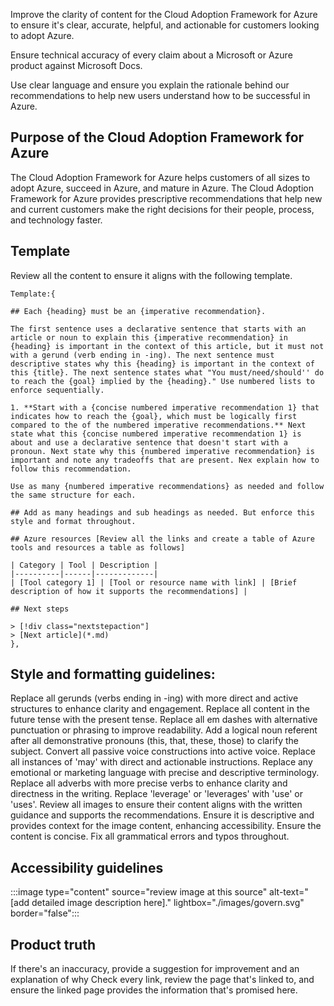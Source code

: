 Improve the clarity of content for the Cloud Adoption Framework for Azure to ensure it's clear, accurate, helpful, and actionable for customers looking to adopt Azure.

Ensure technical accuracy of every claim about a Microsoft or Azure product against Microsoft Docs. 

Use clear language and ensure you explain the rationale behind our recommendations to help new users understand how to be successful in Azure.

## Purpose of the Cloud Adoption Framework for Azure
The Cloud Adoption Framework for Azure helps customers of all sizes to adopt Azure, succeed in Azure, and mature in Azure.
The Cloud Adoption Framework for Azure provides prescriptive recommendations that help new and current customers make the right decisions for their people, process, and technology faster. 

## Template
Review all the content to ensure it aligns with the following template. 

    Template:{

    ## Each {heading} must be an {imperative recommendation}.

    The first sentence uses a declarative sentence that starts with an article or noun to explain this {imperative recommendation} in {heading} is important in the context of this article, but it must not with a gerund (verb ending in -ing). The next sentence must descriptive states why this {heading} is important in the context of this {title}. The next sentence states what "You must/need/should'' do to reach the {goal} implied by the {heading}." Use numbered lists to enforce sequentially. 

    1. **Start with a {concise numbered imperative recommendation 1} that indicates how to reach the {goal}, which must be logically first compared to the of the numbered imperative recommendations.** Next state what this {concise numbered imperative recommendation 1} is about and use a declarative sentence that doesn't start with a pronoun. Next state why this {numbered imperative recommendation} is important and note any tradeoffs that are present. Nex explain how to follow this recommendation.

    Use as many {numbered imperative recommendations} as needed and follow the same structure for each.

    ## Add as many headings and sub headings as needed. But enforce this style and format throughout.

    ## Azure resources [Review all the links and create a table of Azure tools and resources a table as follows]

    | Category | Tool | Description |
    |----------|------|-------------|
    | [Tool category 1] | [Tool or resource name with link] | [Brief description of how it supports the recommendations] |

    ## Next steps
    
    > [!div class="nextstepaction"]
    > [Next article](*.md)
    },

## Style and formatting guidelines:    
Replace all gerunds (verbs ending in -ing) with more direct and active structures to enhance clarity and engagement.
Replace all content in the future tense with the present tense.
Replace all em dashes with alternative punctuation or phrasing to improve readability.
Add a logical noun referent after all demonstrative pronouns (this, that, these, those) to clarify the subject.
Convert all passive voice constructions into active voice.
Replace all instances of 'may' with direct and actionable instructions.
Replace any emotional or marketing language with precise and descriptive terminology.
Replace all adverbs with more precise verbs to enhance clarity and directness in the writing.
Replace 'leverage' or 'leverages' with 'use' or 'uses'.
Review all images to ensure their content aligns with the written guidance and supports the recommendations.
Ensure it is descriptive and provides context for the image content, enhancing accessibility.
Ensure the content is concise.
Fix all grammatical errors and typos throughout.

## Accessibility guidelines

:::image type="content" source="review image at this source" alt-text="[add detailed image description here]." lightbox="./images/govern.svg" border="false":::

## Product truth

If there's an inaccuracy, provide a suggestion for improvement and an explanation of why 
Check every link, review the page that's linked to, and ensure the linked page provides the information that's promised here. 
